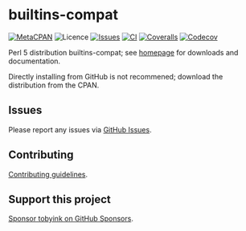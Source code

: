# builtins-compat

[![MetaCPAN](https://img.shields.io/cpan/v/builtins-compat.svg)](https://metacpan.org/release/builtins-compat)
![Licence](https://img.shields.io/cpan/l/builtins-compat)
[![Issues](https://img.shields.io/github/issues/tobyink/p5-builtins-compat)](https://github.com/tobyink/p5-builtins-compat/issues)
[![CI](https://github.com/tobyink/p5-builtins-compat/workflows/CI/badge.svg)](https://github.com/tobyink/p5-builtins-compat/actions)
[![Coveralls](https://coveralls.io/repos/tobyink/p5-builtins-compat/badge.svg?branch=master&amp;service=github)](https://coveralls.io/github/tobyink/p5-builtins-compat)
[![Codecov](https://codecov.io/gh/tobyink/p5-builtins-compat/branch/master/graph/badge.svg)](https://codecov.io/gh/tobyink/p5-builtins-compat)

Perl 5 distribution builtins-compat; see [homepage](https://metacpan.org/release/builtins-compat)
for downloads and documentation.

Directly installing from GitHub is not recommened; download the distribution
from the CPAN.

## Issues

Please report any issues via [GitHub Issues](https://github.com/tobyink/p5-builtins-compat/issues).

## Contributing

[Contributing guidelines](https://toby.ink/open-source/contributing/).

## Support this project

[Sponsor tobyink on GitHub Sponsors](https://github.com/sponsors/tobyink).

